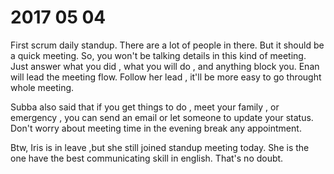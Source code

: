 # 2017 05 04

First scrum daily standup. There are a lot of people in there. But it should be a quick meeting. So, you won't be talking details in this kind of meeting.
Just answer what you did , what you will do , and anything block you. Enan will lead the meeting flow. Follow her lead , it'll be more easy to go throught whole meeting. 

Subba also said that if you get things to do , meet your family , or emergency , you can send an email or let someone to update your status. Don't worry about meeting time in the evening break any appointment.

Btw, Iris is in leave ,but she still joined standup meeting today. She is the one have the best communicating skill in english. That's no doubt.